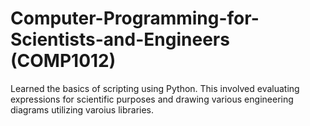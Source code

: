 # Computer-Programming-for-Scientists-and-Engineers (COMP1012)
Learned the basics of scripting using Python. This involved evaluating expressions for scientific purposes and drawing various engineering diagrams utilizing varoius libraries.
